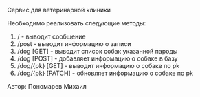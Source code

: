 Сервис для ветеринарной клиники

Необходимо реализовать следующие методы:
1. / - выводит сообщение
2. /post - выводит информацию о записи
3. /dog [GET] - выводит список собак указанной пароды
4. /dog [POST] - добавляет информацию о собаке в базу
5. /dog/{pk} [GET] - выводит информацию о собаке по pk
6. /dog/{pk} [PATCH] - обновляет информацию о собаке по pk

Автор: Пономарев Михаил
